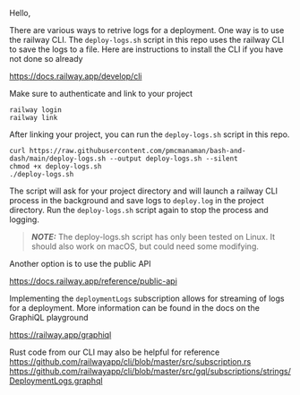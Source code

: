 Hello,

There are various ways to retrive logs for a deployment. One way is to use the railway CLI. The `deploy-logs.sh` script in this repo uses the railway CLI to save the logs to a file. Here are instructions to install the CLI if you have not done so already

<https://docs.railway.app/develop/cli>

Make sure to authenticate and link to your project
```
railway login
railway link
```

After linking your project, you can run the `deploy-logs.sh` script in this repo.
```
curl https://raw.githubusercontent.com/pmcmanaman/bash-and-dash/main/deploy-logs.sh --output deploy-logs.sh --silent
chmod +x deploy-logs.sh
./deploy-logs.sh
```

The script will ask for your project directory and will launch a railway CLI process in the background and save logs to `deploy.log` in the project directory. Run the `deploy-logs.sh` script again to stop the process and logging.

> **_NOTE:_**  The deploy-logs.sh script has only been tested on Linux. It should also work on macOS, but could need some modifying.


Another option is to use the public API

<https://docs.railway.app/reference/public-api>

Implementing the `deploymentLogs` subscription allows for streaming of logs for a deployment. More information can be found in the docs on the GraphiQL playground

<https://railway.app/graphiql>

Rust code from our CLI may also be helpful for reference
<https://github.com/railwayapp/cli/blob/master/src/subscription.rs>
<https://github.com/railwayapp/cli/blob/master/src/gql/subscriptions/strings/DeploymentLogs.graphql>
